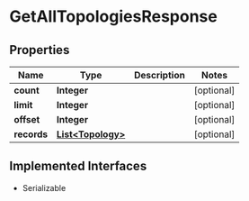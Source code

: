 

# GetAllTopologiesResponse


## Properties

| Name | Type | Description | Notes |
|------------ | ------------- | ------------- | -------------|
|**count** | **Integer** |  |  [optional] |
|**limit** | **Integer** |  |  [optional] |
|**offset** | **Integer** |  |  [optional] |
|**records** | [**List&lt;Topology&gt;**](Topology.md) |  |  [optional] |


## Implemented Interfaces

* Serializable


